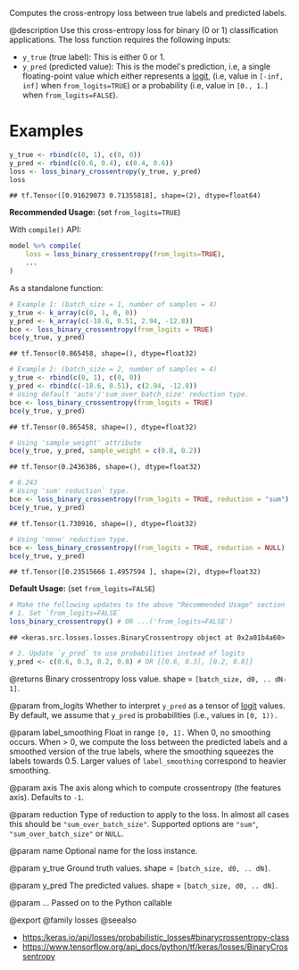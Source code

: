 Computes the cross-entropy loss between true labels and predicted labels.

@description
Use this cross-entropy loss for binary (0 or 1) classification applications.
The loss function requires the following inputs:

- `y_true` (true label): This is either 0 or 1.
- `y_pred` (predicted value): This is the model's prediction, i.e, a single
    floating-point value which either represents a
    [logit](https://en.wikipedia.org/wiki/Logit), (i.e, value in `[-inf, inf]`
    when `from_logits=TRUE`) or a probability (i.e, value in `[0., 1.]` when
    `from_logits=FALSE`).

# Examples

```r
y_true <- rbind(c(0, 1), c(0, 0))
y_pred <- rbind(c(0.6, 0.4), c(0.4, 0.6))
loss <- loss_binary_crossentropy(y_true, y_pred)
loss
```

```
## tf.Tensor([0.91629073 0.71355818], shape=(2), dtype=float64)
```
**Recommended Usage:** (set `from_logits=TRUE`)

With `compile()` API:


```r
model %>% compile(
    loss = loss_binary_crossentropy(from_logits=TRUE),
    ...
)
```

As a standalone function:


```r
# Example 1: (batch_size = 1, number of samples = 4)
y_true <- k_array(c(0, 1, 0, 0))
y_pred <- k_array(c(-18.6, 0.51, 2.94, -12.8))
bce <- loss_binary_crossentropy(from_logits = TRUE)
bce(y_true, y_pred)
```

```
## tf.Tensor(0.865458, shape=(), dtype=float32)
```


```r
# Example 2: (batch_size = 2, number of samples = 4)
y_true <- rbind(c(0, 1), c(0, 0))
y_pred <- rbind(c(-18.6, 0.51), c(2.94, -12.8))
# Using default 'auto'/'sum_over_batch_size' reduction type.
bce <- loss_binary_crossentropy(from_logits = TRUE)
bce(y_true, y_pred)
```

```
## tf.Tensor(0.865458, shape=(), dtype=float32)
```

```r
# Using 'sample_weight' attribute
bce(y_true, y_pred, sample_weight = c(0.8, 0.2))
```

```
## tf.Tensor(0.2436386, shape=(), dtype=float32)
```

```r
# 0.243
# Using 'sum' reduction` type.
bce <- loss_binary_crossentropy(from_logits = TRUE, reduction = "sum")
bce(y_true, y_pred)
```

```
## tf.Tensor(1.730916, shape=(), dtype=float32)
```

```r
# Using 'none' reduction type.
bce <- loss_binary_crossentropy(from_logits = TRUE, reduction = NULL)
bce(y_true, y_pred)
```

```
## tf.Tensor([0.23515666 1.4957594 ], shape=(2), dtype=float32)
```

**Default Usage:** (set `from_logits=FALSE`)


```r
# Make the following updates to the above "Recommended Usage" section
# 1. Set `from_logits=FALSE`
loss_binary_crossentropy() # OR ...('from_logits=FALSE')
```

```
## <keras.src.losses.losses.BinaryCrossentropy object at 0x2a01b4a60>
```

```r
# 2. Update `y_pred` to use probabilities instead of logits
y_pred <- c(0.6, 0.3, 0.2, 0.8) # OR [[0.6, 0.3], [0.2, 0.8]]
```

@returns
Binary crossentropy loss value. shape = `[batch_size, d0, .. dN-1]`.

@param from_logits
Whether to interpret `y_pred` as a tensor of
[logit](https://en.wikipedia.org/wiki/Logit) values. By default, we
assume that `y_pred` is probabilities (i.e., values in `[0, 1)).`

@param label_smoothing
Float in range `[0, 1].` When 0, no smoothing occurs.
When > 0, we compute the loss between the predicted labels
and a smoothed version of the true labels, where the smoothing
squeezes the labels towards 0.5. Larger values of
`label_smoothing` correspond to heavier smoothing.

@param axis
The axis along which to compute crossentropy (the features axis).
Defaults to `-1`.

@param reduction
Type of reduction to apply to the loss. In almost all cases
this should be `"sum_over_batch_size"`.
Supported options are `"sum"`, `"sum_over_batch_size"` or `NULL`.

@param name
Optional name for the loss instance.

@param y_true
Ground truth values. shape = `[batch_size, d0, .. dN]`.

@param y_pred
The predicted values. shape = `[batch_size, d0, .. dN]`.

@param ...
Passed on to the Python callable

@export
@family losses
@seealso
+ <https:/keras.io/api/losses/probabilistic_losses#binarycrossentropy-class>
+ <https://www.tensorflow.org/api_docs/python/tf/keras/losses/BinaryCrossentropy>

